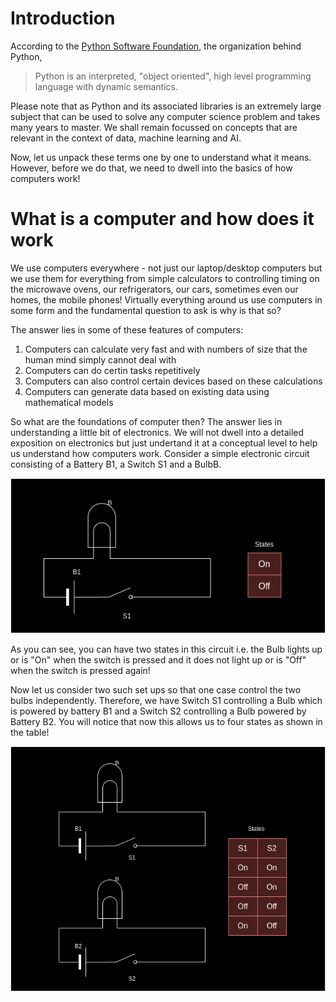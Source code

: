 # Introduction

According to the [Python Software Foundation](https://www.python.org/doc/essays/blurb/?external_link=true), the organization behind Python, 
> Python is an interpreted, "object oriented", high level programming language with dynamic semantics.

Please note that as Python and its associated libraries is an extremely large subject that can be used to solve any computer science problem and takes many years to master. We shall remain focussed on concepts that are relevant in the context of data, machine learning and AI.

Now, let us unpack these terms one by one to understand what it means. However, before we do that, we need to dwell into the basics of how computers work!

# What is a computer and how does it work

We use computers everywhere - not just our laptop/desktop computers but we use them for everything from simple calculators to controlling timing on the microwave ovens, our refrigerators, our cars, sometimes even our homes, the mobile phones! Virtually everything around us use computers in some form and the fundamental question to ask is why is that so? 

The answer lies in some of these features of computers:

1. Computers can calculate very fast and with numbers of size that the human mind simply cannot deal with
2. Computers can do certin tasks repetitively  
3. Computers can also control certain devices based on these calculations 
4. Computers can generate data based on existing data using mathematical models

So what are the foundations of computer then? The answer lies in understanding a little bit of electronics. We will not dwell into a detailed exposition on electronics but just undertand it at a conceptual level to help us understand how computers work. Consider a simple electronic circuit consisting of a Battery B1, a Switch S1 and a BulbB. 

![Single Circuit with a Bulb and a Switch](SingleSwitch.png)

As you can see, you can have two states in this circuit i.e. the Bulb lights up or is "On" when the switch is pressed and it does not light up or is "Off" when the switch is pressed again!

Now let us consider two such set ups so that one case control the two bulbs independently. Therefore, we have Switch S1 controlling a Bulb which is powered by battery B1 and a Switch S2 controlling a Bulb powered by Battery B2. You will notice that now this allows us to four states as shown in the table!

![Two Circuits with independently controlled Bulbs with two Switches](TwoSwitches.png)

